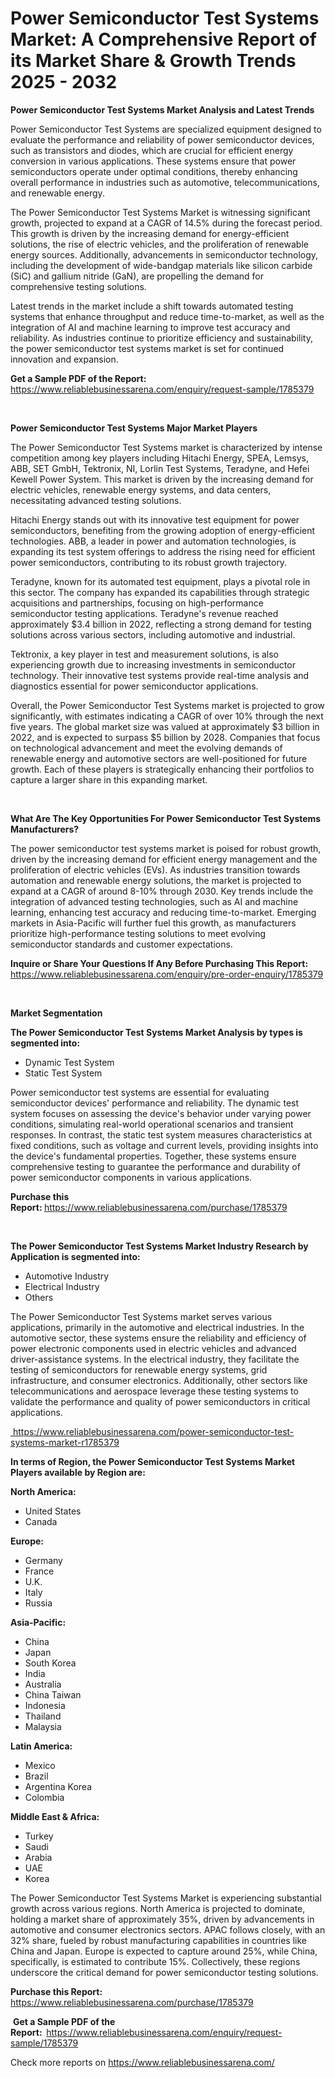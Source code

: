 <p><h1>Power Semiconductor Test Systems Market: A Comprehensive Report of its Market Share & Growth Trends 2025 - 2032</h1></p><p><strong>Power Semiconductor Test Systems Market Analysis and Latest Trends</strong></p>
<p><p>Power Semiconductor Test Systems are specialized equipment designed to evaluate the performance and reliability of power semiconductor devices, such as transistors and diodes, which are crucial for efficient energy conversion in various applications. These systems ensure that power semiconductors operate under optimal conditions, thereby enhancing overall performance in industries such as automotive, telecommunications, and renewable energy.</p><p>The Power Semiconductor Test Systems Market is witnessing significant growth, projected to expand at a CAGR of 14.5% during the forecast period. This growth is driven by the increasing demand for energy-efficient solutions, the rise of electric vehicles, and the proliferation of renewable energy sources. Additionally, advancements in semiconductor technology, including the development of wide-bandgap materials like silicon carbide (SiC) and gallium nitride (GaN), are propelling the demand for comprehensive testing solutions.</p><p>Latest trends in the market include a shift towards automated testing systems that enhance throughput and reduce time-to-market, as well as the integration of AI and machine learning to improve test accuracy and reliability. As industries continue to prioritize efficiency and sustainability, the power semiconductor test systems market is set for continued innovation and expansion.</p></p>
<p><strong>Get a Sample PDF of the Report:&nbsp;</strong> <a href="https://www.reliablebusinessarena.com/enquiry/request-sample/1785379?utm_campaign=1892&utm_medium=2&utm_source=Github&utm_content=ia&utm_term=25032025&utm_id=power-semiconductor-test-systems">https://www.reliablebusinessarena.com/enquiry/request-sample/1785379</a></p>
<p>&nbsp;</p>
<p><strong>Power Semiconductor Test Systems Major Market Players</strong></p>
<p><p>The Power Semiconductor Test Systems market is characterized by intense competition among key players including Hitachi Energy, SPEA, Lemsys, ABB, SET GmbH, Tektronix, NI, Lorlin Test Systems, Teradyne, and Hefei Kewell Power System. This market is driven by the increasing demand for electric vehicles, renewable energy systems, and data centers, necessitating advanced testing solutions.</p><p>Hitachi Energy stands out with its innovative test equipment for power semiconductors, benefiting from the growing adoption of energy-efficient technologies. ABB, a leader in power and automation technologies, is expanding its test system offerings to address the rising need for efficient power semiconductors, contributing to its robust growth trajectory.</p><p>Teradyne, known for its automated test equipment, plays a pivotal role in this sector. The company has expanded its capabilities through strategic acquisitions and partnerships, focusing on high-performance semiconductor testing applications. Teradyne's revenue reached approximately $3.4 billion in 2022, reflecting a strong demand for testing solutions across various sectors, including automotive and industrial.</p><p>Tektronix, a key player in test and measurement solutions, is also experiencing growth due to increasing investments in semiconductor technology. Their innovative test systems provide real-time analysis and diagnostics essential for power semiconductor applications.</p><p>Overall, the Power Semiconductor Test Systems market is projected to grow significantly, with estimates indicating a CAGR of over 10% through the next five years. The global market size was valued at approximately $3 billion in 2022, and is expected to surpass $5 billion by 2028. Companies that focus on technological advancement and meet the evolving demands of renewable energy and automotive sectors are well-positioned for future growth. Each of these players is strategically enhancing their portfolios to capture a larger share in this expanding market.</p></p>
<p>&nbsp;</p>
<p><strong>What Are The Key Opportunities For Power Semiconductor Test Systems Manufacturers?</strong></p>
<p><p>The power semiconductor test systems market is poised for robust growth, driven by the increasing demand for efficient energy management and the proliferation of electric vehicles (EVs). As industries transition towards automation and renewable energy solutions, the market is projected to expand at a CAGR of around 8-10% through 2030. Key trends include the integration of advanced testing technologies, such as AI and machine learning, enhancing test accuracy and reducing time-to-market. Emerging markets in Asia-Pacific will further fuel this growth, as manufacturers prioritize high-performance testing solutions to meet evolving semiconductor standards and customer expectations.</p></p>
<p><strong>Inquire or Share Your Questions If Any Before Purchasing This Report:</strong> <a href="https://www.reliablebusinessarena.com/enquiry/pre-order-enquiry/1785379?utm_campaign=1892&utm_medium=2&utm_source=Github&utm_content=ia&utm_term=25032025&utm_id=power-semiconductor-test-systems">https://www.reliablebusinessarena.com/enquiry/pre-order-enquiry/1785379</a></p>
<p>&nbsp;</p>
<p><strong>Market Segmentation</strong></p>
<p><strong>The Power Semiconductor Test Systems Market Analysis by types is segmented into:</strong></p>
<p><ul><li>Dynamic Test System</li><li>Static Test System</li></ul></p>
<p><p>Power semiconductor test systems are essential for evaluating semiconductor devices' performance and reliability. The dynamic test system focuses on assessing the device's behavior under varying power conditions, simulating real-world operational scenarios and transient responses. In contrast, the static test system measures characteristics at fixed conditions, such as voltage and current levels, providing insights into the device's fundamental properties. Together, these systems ensure comprehensive testing to guarantee the performance and durability of power semiconductor components in various applications.</p></p>
<p><strong>Purchase this Report:&nbsp;</strong><a href="https://www.reliablebusinessarena.com/purchase/1785379?utm_campaign=1892&utm_medium=2&utm_source=Github&utm_content=ia&utm_term=25032025&utm_id=power-semiconductor-test-systems">https://www.reliablebusinessarena.com/purchase/1785379</a></p>
<p>&nbsp;</p>
<p><strong>The Power Semiconductor Test Systems Market Industry Research by Application is segmented into:</strong></p>
<p><ul><li>Automotive Industry</li><li>Electrical Industry</li><li>Others</li></ul></p>
<p><p>The Power Semiconductor Test Systems market serves various applications, primarily in the automotive and electrical industries. In the automotive sector, these systems ensure the reliability and efficiency of power electronic components used in electric vehicles and advanced driver-assistance systems. In the electrical industry, they facilitate the testing of semiconductors for renewable energy systems, grid infrastructure, and consumer electronics. Additionally, other sectors like telecommunications and aerospace leverage these testing systems to validate the performance and quality of power semiconductors in critical applications.</p></p>
<p><a href="https://www.reliablebusinessarena.com/power-semiconductor-test-systems-market-r1785379?utm_campaign=1892&utm_medium=2&utm_source=Github&utm_content=ia&utm_term=25032025&utm_id=power-semiconductor-test-systems">&nbsp;https://www.reliablebusinessarena.com/power-semiconductor-test-systems-market-r1785379</a></p>
<p><strong>In terms of Region, the Power Semiconductor Test Systems Market Players available by Region are:</strong></p>
<p>
    <p> <strong> North America: </strong>
        <ul>
            <li>United States</li>
            <li>Canada</li>
        </ul>
        </p> 
    <p> <strong> Europe: </strong>
        <ul>
            <li>Germany</li>
            <li>France</li>
            <li>U.K.</li>
            <li>Italy</li>
            <li>Russia</li>
        </ul>
        </p> 
    <p> <strong> Asia-Pacific: </strong>
        <ul>
            <li>China</li>
            <li>Japan</li>
            <li>South Korea</li>
            <li>India</li>
            <li>Australia</li>
            <li>China Taiwan</li>
            <li>Indonesia</li>
            <li>Thailand</li>
            <li>Malaysia</li>
        </ul>
        </p> 
    <p> <strong> Latin America: </strong>
        <ul>
            <li>Mexico</li>
            <li>Brazil</li>
            <li>Argentina Korea</li>
            <li>Colombia</li>
        </ul>
        </p> 
    <p> <strong> Middle East & Africa: </strong>
        <ul>
            <li>Turkey</li>
            <li>Saudi</li>
            <li>Arabia</li>
            <li>UAE</li>
            <li>Korea</li>
        </ul>
    </p>
    </p>
<p><p>The Power Semiconductor Test Systems Market is experiencing substantial growth across various regions. North America is projected to dominate, holding a market share of approximately 35%, driven by advancements in automotive and consumer electronics sectors. APAC follows closely, with an 32% share, fueled by robust manufacturing capabilities in countries like China and Japan. Europe is expected to capture around 25%, while China, specifically, is estimated to contribute 15%. Collectively, these regions underscore the critical demand for power semiconductor testing solutions.</p></p>
<p><strong>Purchase this Report: </strong><a href="https://www.reliablebusinessarena.com/purchase/1785379?utm_campaign=1892&utm_medium=2&utm_source=Github&utm_content=ia&utm_term=25032025&utm_id=power-semiconductor-test-systems">https://www.reliablebusinessarena.com/purchase/1785379</a></p>
<p>&nbsp;<strong>Get a Sample PDF of the Report:&nbsp;&nbsp;</strong><a href="https://www.reliablebusinessarena.com/enquiry/request-sample/1785379?utm_campaign=1892&utm_medium=2&utm_source=Github&utm_content=ia&utm_term=25032025&utm_id=power-semiconductor-test-systems">https://www.reliablebusinessarena.com/enquiry/request-sample/1785379</a></p>
<p><strong></strong></p>
<p>Check more reports on <a href="https://www.reliablebusinessarena.com/?utm_campaign=1892&utm_medium=2&utm_source=Github&utm_content=ia&utm_term=25032025&utm_id=power-semiconductor-test-systems">https://www.reliablebusinessarena.com/</a></p>